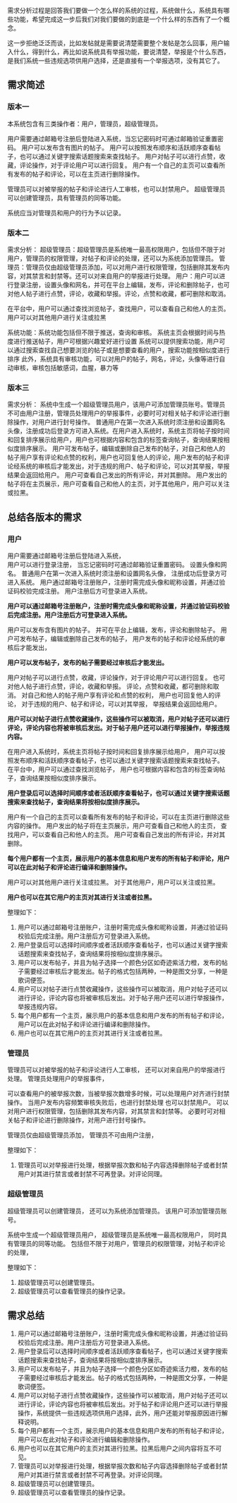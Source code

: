 需求分析过程是回答我们要做一个怎么样的系统的过程，系统做什么，系统具有哪些功能，希望完成这一步后我们对我们要做的到底是一个什么样的东西有了一个概念。

这一步拒绝泛泛而谈，比如发帖就是需要说清楚需要整个发帖是怎么回事，用户输入什么，得到什么，再比如说系统具有举报功能，要说清楚，举报是个什么东西，是我们系统一些违规选项供用户选择，还是直接有一个举报选项，没有其它了。

## 需求简述

### 版本一

本系统包含有三类操作者：用户，管理员，超级管理员。

用户需要通过邮箱号注册后登陆进入系统，当忘记密码时可通过邮箱验证重置密码。
用户可以发布含有图片的帖子。
用户可以按照发布顺序和活跃顺序查看帖子，也可以通过关键字搜索话题搜索来查找帖子。
用户对帖子可以进行点赞，收藏，评论操作，对于评论用户可以进行回复。
用户有一个自己的主页可以查看所有发布的帖子和评论，可以在主页进行删除操作。


管理员可以对被举报的帖子和评论进行人工审核，也可以封禁用户。
超级管理员可以创建管理员，具有管理员的同等功能。

系统应当对管理员和用户的行为予以记录。

### 版本二

需求分析：
超级管理员：超级管理员是系统唯一最高权限用户，包括但不限于对用户，管理员的权限管理，对帖子和评论的处理，还可以为系统添加管理员。
管理员：管理员仅由超级管理员添加，可以对用户进行权限管理，包括删除其发布内容，对其禁言和封禁等。还可以对来自用户的举报进行处理。
用户：用户可以进行登录注册，设置头像和网名，并可在平台上编辑，发布，评论和删除帖子，也可对他人帖子进行点赞，评论，收藏和举报。评论，点赞和收藏，都可删除和取消。


在平台中，用户可以通过查找浏览帖子，查找用户，可以查看自己和他人的主页。用户可以对其他用户进行关注或拉黑

系统功能：系统功能包括但不限于推送，查询和审核。
系统主页会根据时间与热度进行推送帖子，用户可根据兴趣爱好进行设置
系统可以提供搜索功能，用户可以通过搜索查找自己想要浏览的帖子或是想要查看的用户，搜索功能按相似度进行排序
此外，系统具有审核功能，可以对用户的帖子，网名，评论，头像等进行自动审核，审核包括敏感词，血腥，暴力等

### 版本三

需求分析：
系统中生成一个超级管理员用户，该用户可添加管理员账号。管理员不可由用户注册，管理员处理用户的举报事件，必要时可对相关帖子和评论进行删除操作，对用户进行封号操作。
普通用户在第一次进入系统时须注册和设置网名头像，注册成功后登录方可进入系统。在用户进入系统时，系统主页将帖子按时间和回复排序展示给用户，用户也可根据内容和包含的标签查询帖子，查询结果按相似度排序展示。
用户可发布帖子，编辑或删除自己发布的帖子，对自己和他人的帖子用户享有评论和点赞的权利，用户也可回复他人的评论，用户发布的帖子和评论经系统的审核后才能发出，对于违规的用户、帖子和评论，可以对其举报，举报结果会返回给用户。
用户可查看自己发出的所有评论，并对其删除。
用户发出的帖子将在主页展示，用户可查看自己和他人的主页，对于其他用户，用户可以关注或拉黑。 

## 总结各版本的需求

### 用户 

用户需要通过邮箱号注册后登陆进入系统，  
用户可以进行登录注册，
当忘记密码时可通过邮箱验证重置密码。
设置头像和网名。
普通用户在第一次进入系统时须注册和设置网名头像，
注册成功后登录方可进入系统。
用户通过邮箱号注册账户，注册时需完成头像和昵称设置，并通过验证码校验完成注册。
用户注册后方可登录进入系统。

**用户可以通过邮箱号注册账户，注册时需完成头像和昵称设置，并通过验证码校验后完成注册。用户注册后方可登录进入系统。**

用户可以发布含有图片的帖子。
并可在平台上编辑，发布，评论和删除帖子。
用户可发布帖子，编辑或删除自己发布的帖子，
用户发布的帖子和评论经系统的审核后才能发出，

**用户可以发布帖子，发布的帖子需要经过审核后才能发出。**

用户对帖子可以进行点赞，收藏，评论操作，对于评论用户可以进行回复。
也可对他人帖子进行点赞，评论，收藏和举报。
评论，点赞和收藏，都可删除和取消。
对自己和他人的帖子用户享有评论和点赞的权利，
用户也可回复他人的评论，
对于违规的用户、帖子和评论，可以对其举报，
举报结果会返回给用户。

**用户可以对帖子进行点赞收藏操作，这些操作可以被取消，用户对帖子还可以进行评论，评论内容也将被审核后发出。对于帖子用户还可以进行举报操作，举报违规内容。**

在用户进入系统时，系统主页将帖子按时间和回复排序展示给用户，
用户可以按照发布顺序和活跃顺序查看帖子，也可以通过关键字搜索话题搜索来查找帖子。
在平台中，用户可以通过查找浏览帖子，
用户也可根据内容和包含的标签查询帖子，查询结果按相似度排序展示。

**用户登录后可以选择时间顺序或者活跃顺序查看帖子，也可以通过关键字搜索话题搜索来查找帖子，查询结果将按相似度排序展示。**

用户有一个自己的主页可以查看所有发布的帖子和评论，可以在主页进行删除这些内容的操作。
用户发出的帖子将在主页展示，用户可查看自己和他人的主页，
查找用户，可以查看自己和他人的主页。
用户可查看自己发出的所有评论，并对其删除。

**每个用户都有一个主页，展示用户的基本信息和用户发布的所有帖子和评论，用户可以在此对帖子和评论进行编译和删除操作。**

用户可以对其他用户进行关注或拉黑。
对于其他用户，用户可以关注或拉黑。

**用户也可以在其它用户的主页对其进行关注或者拉黑。**

整理如下：

1. 用户可以通过邮箱号注册账户，注册时需完成头像和昵称设置，并通过验证码校验后完成注册。用户注册后方可登录进入系统。
2. 用户登录后可以选择时间顺序或者活跃顺序查看帖子，也可以通过关键字搜索话题搜索来查找帖子，查询结果将按相似度排序展示。
3. 用户可以发布帖子，并且为帖子选择一个颜色分区如奇迹紫活力橙，发布的帖子需要经过审核后才能发出。帖子的格式包括两种，一种是图文分享，一种是歌词便签。
4. 用户可以对帖子进行点赞收藏操作，这些操作可以被取消，用户对帖子还可以进行评论，评论内容也将被审核后发出。对于帖子用户还可以进行举报操作，举报违规内容。
5. 每个用户都有一个主页，展示用户的基本信息和用户发布的所有帖子和评论，用户可以在此对帖子和评论进行编译和删除操作。
6. 用户也可以在其它用户的主页对其进行关注或者拉黑。

### 管理员

管理员可以对被举报的帖子和评论进行人工审核，
还可以对来自用户的举报进行处理。
管理员处理用户的举报事件，

可以查看用户的被举报次数，当被举报次数增多时候，可以处理用户对齐进行封禁操作。
当用户发布内容频繁审核失败后，也进行封禁处理
也可以封禁用户。
可以对用户进行权限管理，包括删除其发布内容，对其禁言和封禁等。
必要时可对相关帖子和评论进行删除操作，对用户进行封号操作。

管理员仅由超级管理员添加，
管理员不可由用户注册，

整理如下：

1. 管理员可以对举报进行处理，根据举报次数和帖子内容选择删除帖子或者封禁用户对其进行禁言或者封禁不可再登录。对评论同理。


### 超级管理员

超级管理员可以创建管理员，
还可以为系统添加管理员。
该用户可添加管理员账号。

系统中生成一个超级管理员用户，
超级管理员是系统唯一最高权限用户，
同时具有管理员的同等功能。
包括但不限于对用户，管理员的权限管理，对帖子和评论的处理，

整理如下：

1. 超级管理员可以创建管理员。
2. 超级管理员可以查看管理员的操作记录。

## 需求总结

1. 用户可以通过邮箱号注册账户，注册时需完成头像和昵称设置，并通过验证码校验后完成注册。用户注册后方可登录进入系统。
2. 用户登录后可以选择时间顺序或者活跃顺序查看帖子，也可以通过关键字搜索话题搜索来查找帖子，查询结果将按相似度排序展示。
3. 用户可以发布帖子，并且为帖子选择一个颜色分区如奇迹紫活力橙，发布的帖子需要经过审核后才能发出。帖子的格式包括两种，一种是图文分享，一种是歌词便签。
4. 用户可以对帖子进行点赞收藏操作，这些操作可以被取消，用户对帖子还可以进行评论，评论内容也将被审核后发出。对于帖子和评论用户还可以进行举报操作，系统提供一些违规选项供用户选择，此外，用户还能对举报原因进行解释说明。
5. 每个用户都有一个主页，展示用户的基本信息和用户发布的所有帖子和评论，用户可以在此对帖子和评论进行编辑和删除操作。
6. 用户也可以在其它用户的主页对其进行拉黑。拉黑后用户之间内容将互不可见。
7. 管理员可以对举报进行处理，根据举报次数和帖子内容选择删除帖子或者封禁用户对其进行禁言或者封禁不可再登录。对评论同理。
8. 超级管理员可以创建管理员。
9. 超级管理员可以查看管理员的操作记录。
